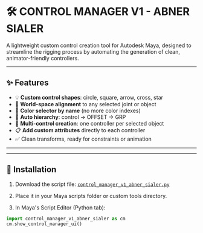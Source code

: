 # 🛠️ CONTROL MANAGER V1 - ABNER SIALER

A lightweight custom control creation tool for Autodesk Maya, designed to streamline the rigging process by automating the generation of clean, animator-friendly controllers.

---

## ✨ Features

- 💡 **Custom control shapes**: circle, square, arrow, cross, star
- 🎯 **World-space alignment** to any selected joint or object
- 🎨 **Color selector by name** (no more color indexes)
- 🧱 **Auto hierarchy**: control → OFFSET → GRP
- 🧩 **Multi-control creation**: one controller per selected object
- 📋 **Add custom attributes** directly to each controller
- ✅ Clean transforms, ready for constraints or animation

---

---

## 🚀 Installation

1. Download the script file:
   [`control_manager_v1_abner_sialer.py`](./control_manager_v1_abner_sialer.py)

2. Place it in your Maya scripts folder or custom tools directory.

3. In Maya's Script Editor (Python tab):

```python
import control_manager_v1_abner_sialer as cm
cm.show_control_manager_ui()
